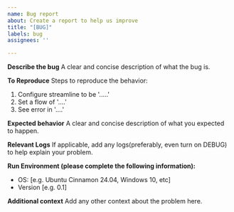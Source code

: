 ```yaml
---
name: Bug report
about: Create a report to help us improve
title: "[BUG]"
labels: bug
assignees: ''

---
```


**Describe the bug**
A clear and concise description of what the bug is.

**To Reproduce**
Steps to reproduce the behavior:
1. Configure streamline to be '.....'
2. Set a flow of '....'
3. See error in '....'

**Expected behavior**
A clear and concise description of what you expected to happen.

**Relevant Logs**
If applicable, add any logs(preferably, even turn on DEBUG) to help explain your problem.

**Run Environment (please complete the following information):**
 - OS: [e.g. Ubuntu Cinnamon 24.04, Windows 10, etc]
 - Version [e.g. 0.1]

**Additional context**
Add any other context about the problem here.

